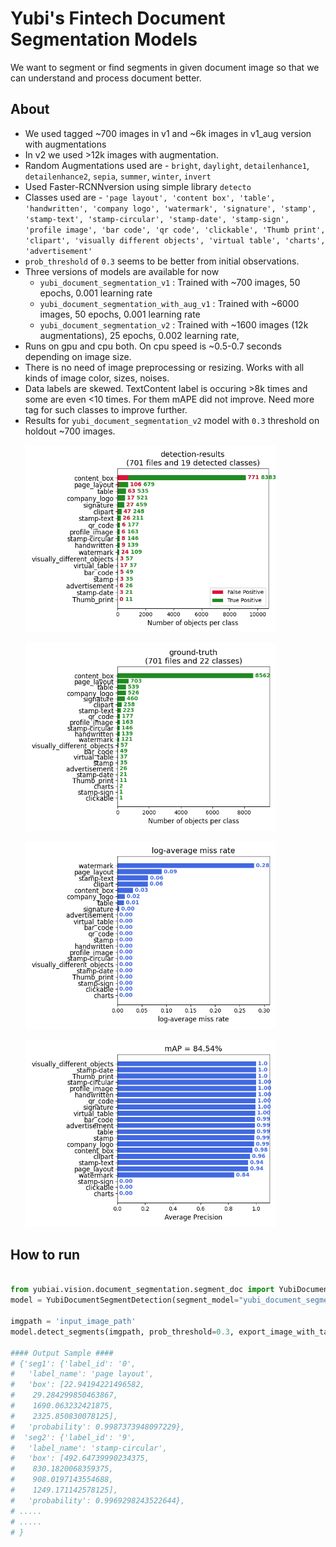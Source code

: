 # Yubi's Fintech Document Segmentation Models
We want to segment or find segments in given document image so that we can understand and process document better.

## About
* We used tagged ~700 images in v1 and ~6k images in v1_aug version with augmentations
* In v2 we used >12k images with augmentation.
* Random Augmentations used are - `bright`, `daylight`, `detailenhance1`, `detailenhance2`, `sepia`, `summer`, `winter`, `invert`
* Used Faster-RCNNversion using simple library `detecto`
* Classes used are - `'page layout', 'content box', 'table', 'handwritten', 'company logo', 'watermark', 'signature', 'stamp', 'stamp-text', 'stamp-circular', 'stamp-date', 'stamp-sign', 'profile image', 'bar code', 'qr code', 'clickable', 'Thumb print', 'clipart', 'visually different objects', 'virtual table', 'charts', 'advertisement'`
* `prob_threshold` of `0.3` seems to be better from initial observations.
* Three versions of models are available for now
    * `yubi_document_segmentation_v1` : Trained with ~700 images, 50 epochs, 0.001 learning rate
    * `yubi_document_segmentation_with_aug_v1` : Trained with ~6000 images, 50 epochs, 0.001 learning rate
    * `yubi_document_segmentation_v2` : Trained with ~1600 images (12k augmentations), 25 epochs, 0.002 learning rate,
* Runs on gpu and cpu both. On cpu speed is ~0.5-0.7 seconds depending on image size.
* There is no need of image preprocessing or resizing. Works with all kinds of image color, sizes, noises.
* Data labels are skewed. TextContent label is occuring >8k times and some are even <10 times. For them mAPE did not improve. Need more tag for such classes to improve further.
* Results for `yubi_document_segmentation_v2` model with `0.3` threshold on holdout ~700 images.
    <p align="left"><img src="detection-results-info.png" width="400" height="300"></p>
    <p align="left"><img src="ground-truth-info.png" width="400" height="300"></p>
    <p align="left"><img src="lamr.png" width="400" height="300"></p>
    <p align="left"><img src="mAP.png" width="400" height="300"></p>

## How to run

```python

from yubiai.vision.document_segmentation.segment_doc import YubiDocumentSegmentDetection
model = YubiDocumentSegmentDetection(segment_model="yubi_document_segmentation_v1")

imgpath = 'input_image_path'
model.detect_segments(imgpath, prob_threshold=0.3, export_image_with_tags=True, export_image_path="/some/output/folder/tmp.jpg")

#### Output Sample ####
# {'seg1': {'label_id': '0',
#   'label_name': 'page layout',
#   'box': [22.94194221496582,
#    29.284299850463867,
#    1690.063232421875,
#    2325.850830078125],
#   'probability': 0.9987373948097229},
#  'seg2': {'label_id': '9',
#   'label_name': 'stamp-circular',
#   'box': [492.64739990234375,
#    830.1820068359375,
#    908.0197143554688,
#    1249.171142578125],
#   'probability': 0.9969298243522644}, 
# .....
# .....
# }

```